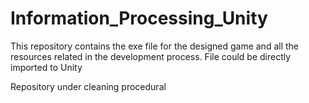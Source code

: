 # Information_Processing_Unity
This repository contains the exe file for the designed game and all the resources related in the development process.
File could be directly imported to Unity

Repository under cleaning procedural
